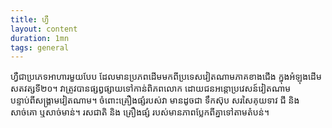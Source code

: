```yaml
---
title: ហ្វឺ
layout: content
duration: 1mn
tags: general
---
```


ហ្វឺជាប្រភេទអាហារមួយបែប ដែលមានប្រភពដើមមកពីប្រទេសវៀតណាមភាគខាងជើង ក្នុងអំឡុងដើមសតវត្សទី២០។ វាត្រូវបានផ្សព្វផ្សាយទៅកាន់ពិភពលោក ដោយជនអន្តោប្រវេសន៍វៀតណាម បន្ទាប់ពីសង្រ្គាមវៀតណាម។ ចំពោះគ្រឿងផ្សំរបស់វា មានដូចជា ទឹកស៊ុប សរសៃគុយទាវ ជី និងសាច់គោ ឬសាច់មាន់។ រសជាតិ និង គ្រឿងផ្សំ របស់មានភាពប្លែកពីគ្នាទៅតាមតំបន់។